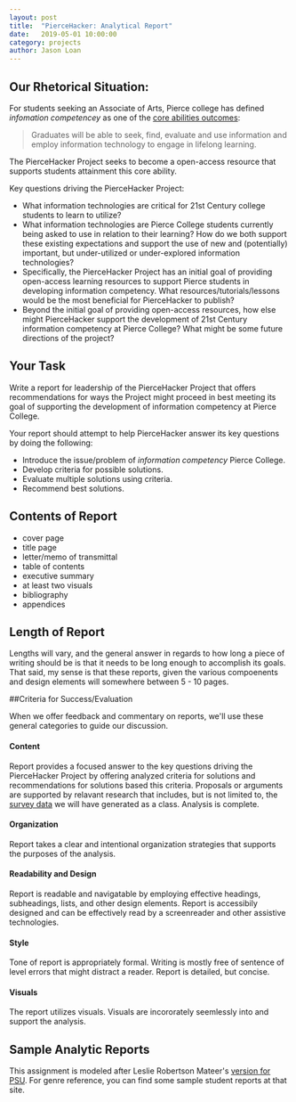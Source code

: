 ```yaml
---
layout: post
title:  "PierceHacker: Analytical Report" 
date:   2019-05-01 10:00:00
category: projects
author: Jason Loan 
---
```


## Our Rhetorical Situation:

For students seeking an Associate of Arts, Pierce college has defined *infomation competencey* as one of the [core abilities outcomes](https://www.pierce.ctc.edu/aa-dta):

>Graduates will be able to seek, find, evaluate and use information and employ information technology to engage in lifelong learning.

The PierceHacker Project seeks to become a open-access resource that supports students attainment this core ability.

Key questions driving the PierceHacker Project:

* What information technologies are critical for 21st Century college students to learn to utilize?
* What information technologies are Pierce College students currently being asked to use in relation to their learning? How do we both support these existing expectations and support the use of new and (potentially) important, but under-utilized or under-explored information technologies? 
* Specifically, the PierceHacker Project has an initial goal of providing open-access learning resources to support Pierce students in developing information competency. What resources/tutorials/lessons would be the most beneficial for PierceHacker to publish?
* Beyond the initial goal of providing open-access resources, how else might PierceHacker support the development of 21st Century information competency at Pierce College? What might be some future directions of the project?


## Your Task

Write a report for leadership of the PierceHacker Project that offers recommendations for ways the Project might proceed in best meeting its goal of supporting the development of information competency at Pierce College.

Your report should attempt to help PierceHacker answer its key questions by doing the following:

* Introduce the issue/problem of *information competency* Pierce College.
* Develop criteria for possible solutions.
* Evaluate multiple solutions using criteria.
* Recommend best solutions.

## Contents of Report
* cover page
* title page
* letter/memo of transmittal
* table of contents
* executive summary
* at least two visuals
* bibliography
* appendices

## Length of Report

Lengths will vary, and the general answer in regards to how long a piece of writing should be is that it needs to be long enough to accomplish its goals. That said, my sense is that these reports, given the various compoenents and design elements will somewhere between 5 - 10 pages.

##Criteria for Success/Evaluation

When we offer feedback and commentary on reports, we'll use these general categories to guide our discussion.

#### Content
Report provides a focused answer to the key questions driving the PierceHacker Project by offering analyzed criteria for solutions and recommendations for solutions based this criteria. Proposals or arguments are supported by relavant research that includes, but is not limited to, the [survey data](https://docs.google.com/forms/d/1SVZfQw-Evuf1kXCB0bw56Sk0BbIMN8iw4B3rBfwLZ1c/edit?usp=sharing) we will have generated as a class. Analysis is complete.

#### Organization
Report takes a clear and intentional organization strategies that supports the purposes of the analysis.

#### Readability and Design
Report is readable and navigatable by employing effective headings, subheadings, lists, and other design elements. Report is accessibily designed and can be effectively read by a screenreader and other assistive technologies.

#### Style
Tone of report is appropriately formal. Writing is mostly free of sentence of level errors that might distract a reader. Report is detailed, but concise.

#### Visuals
The report utilizes visuals. Visuals are incororately seemlessly into and support the analysis.

## Sample Analytic Reports

This assignment is modeled after Leslie Robertson Mateer's [version for PSU](https://sites.psu.edu/businesswritinglesliemateer/the-formal-analytical-report-602/). For genre reference, you can find some sample student reports at that site.



